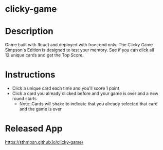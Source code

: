 # clicky-game

# Description
Game built with React and deployed with front end only. The Clicky Game Simpson's Edition is designed to test your memory. See if you can click all 12 unique cards and get the Top Score.

# Instructions
* Click a unique card each time and you'll score 1 point
* Click a card you already clicked before and your game is over and a new round starts
  * Note: Cards will shake to indicate that you already selected that card and the game is over

# Released App 
https://sthmpsn.github.io/clicky-game/
